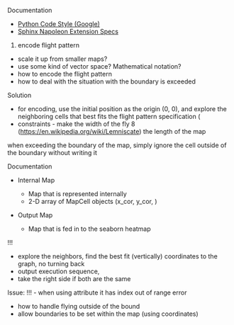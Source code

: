 Documentation
- [Python Code Style (Google)](https://github.com/google/styleguide/blob/gh-pages/pyguide.md#38-comments-and-docstrings)
- [Sphinx Napoleon Extension Specs](https://sphinxcontrib-napoleon.readthedocs.io/en/latest/)
1. encode flight pattern
  - scale it up from smaller maps?
  - use some kind of vector space? Mathematical notation?
- how to encode the flight pattern
- how to deal with the situation with the boundary is exceeded

Solution
- for encoding, use the initial position as the origin (0, 0), and
  explore the neighboring cells that best fits the flight pattern
specification (
- constraints - make the width of the fly 8
  (https://en.wikipedia.org/wiki/Lemniscate) the length of the map

when exceeding the boundary of the map, simply ignore the cell outside
of the boundary without writing it


Documentation
- Internal Map
  - Map that is represented internally
  - 2-D array of MapCell objects (x_cor, y_cor, )

- Output Map
  - Map that is fed in to the seaborn heatmap

!!!
- explore the neighbors, find the best fit (vertically) coordinates to the graph, no turning back
- output execution sequence, 
- take the right side if both are the same


Issue:
!!! - when using attribute it has index out of range error
- how to handle flying outside of the bound
- allow boundaries to be set within the map (using coordinates)
